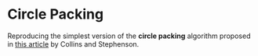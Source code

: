 # Circle Packing
Reproducing the simplest version of the **circle packing** algorithm proposed in [this article](https://www.sciencedirect.com/science/article/pii/S0925772102000998)
by Collins and Stephenson.
